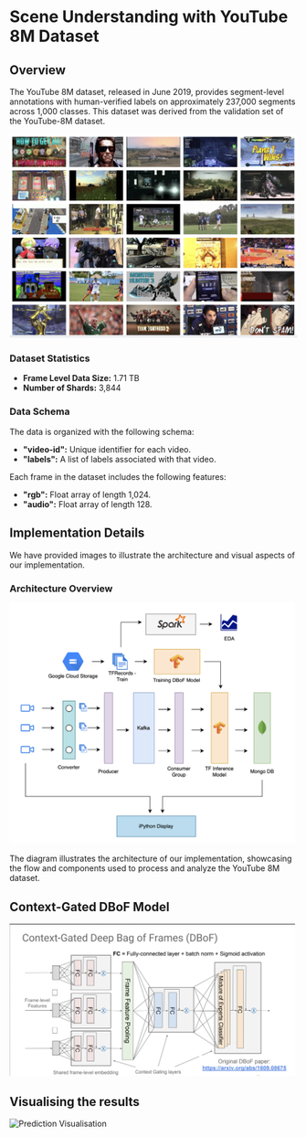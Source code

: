 # Scene Understanding with YouTube 8M Dataset 

## Overview

The YouTube 8M dataset, released in June 2019, provides segment-level annotations with human-verified labels on approximately 237,000 segments across 1,000 classes. This dataset was derived from the validation set of the YouTube-8M dataset.

<img src="data/images/Thumbnails.png" alt="Thumbnails" width="600"/>

### Dataset Statistics

- **Frame Level Data Size:** 1.71 TB
- **Number of Shards:** 3,844

### Data Schema

The data is organized with the following schema:

- **"video-id":** Unique identifier for each video.
- **"labels":** A list of labels associated with that video.

Each frame in the dataset includes the following features:

- **"rgb":** Float array of length 1,024.
- **"audio":** Float array of length 128.

## Implementation Details

We have provided images to illustrate the architecture and visual aspects of our implementation.

### Architecture Overview

<img src="data/images/Architecture.png" alt="Architecture" width="500"/>

The diagram illustrates the architecture of our implementation, showcasing the flow and components used to process and analyze the YouTube 8M dataset.

## Context-Gated DBoF Model
<img src="data/images/DBoF.png" alt="Contex Gated DBoF Model" width="500"/>

## Visualising the results
![Prediction Visualisation](data/images/viz.gif)
